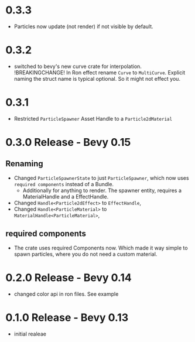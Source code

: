 # 0.3.3

- Particles now update (not render) if not visible by default.

# 0.3.2

- switched to bevy's new curve crate for interpolation.
  !BREAKINGCHANGE! In Ron effect rename `Curve` to `MultiCurve`. Explicit naming the struct
  name is typical optional. So it might not effect you.

# 0.3.1

- Restricted `ParticleSpawner` Asset Handle to a `Particle2dMaterial`

# 0.3.0 Release - Bevy 0.15

## Renaming

- Changed `ParticleSpawnerState` to just `ParticleSpawner`, which now uses `required components` instead of a Bundle.
    - Additionally for anything to render. The spawner entity, requires a MaterialHandle and a EffectHandle.
- Changed `Handle<Particle2dEffect>` to `EffectHandle`,
- Changed `Handle<ParticleMaterial>` to `MaterialHandle<ParticleMaterial>`,

## required components

- The crate uses required Components now. Which made it way simple to spawn particles, where you
  do not need a custom material.

# 0.2.0 Release - Bevy 0.14

- changed color api in ron files. See example

# 0.1.0 Release - Bevy 0.13

- initial realeae
